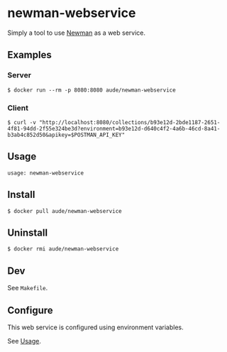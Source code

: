 newman-webservice
=================

Simply a tool to use [Newman](https://github.com/postmanlabs/newman) as a web service.

Examples
--------

### Server

	$ docker run --rm -p 8080:8080 aude/newman-webservice

### Client

	$ curl -v "http://localhost:8080/collections/b93e12d-2bde1187-2651-4f81-94dd-2f55e324be3d?environment=b93e12d-d640c4f2-4a6b-46cd-8a41-b3ab4c852d50&apikey=$POSTMAN_API_KEY"

Usage
-----

	usage: newman-webservice

Install
-------

	$ docker pull aude/newman-webservice

Uninstall
---------

	$ docker rmi aude/newman-webservice

Dev
---

See `Makefile`.

Configure
---------

This web service is configured using environment variables.

See [Usage](#usage).
